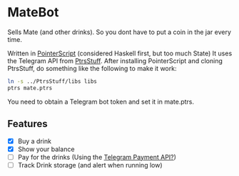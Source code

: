 # MateBot

Sells Mate (and other drinks). So you dont have to put a coin in the jar every time.

Written in [PointerScript](https://github.com/M4GNV5/PointerScript) (considered Haskell first, but too much State)
It uses the Telegram API from [PtrsStuff](https://github.com/M4GNV5/PtrsStuff). After installing PointerScript and cloning PtrsStuff, do something like the following to make it work:
```sh
ln -s ../PtrsStuff/libs libs
ptrs mate.ptrs
```

You need to obtain a Telegram bot token and set it in mate.ptrs.

## Features

- [X] Buy a drink
- [X] Show your balance
- [ ] Pay for the drinks (Using the [Telegram Payment API?](https://telegram.org/blog/payments))
- [ ] Track Drink storage (and alert when running low)
